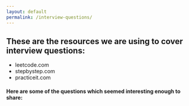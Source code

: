 ```yaml
---
layout: default
permalink: /interview-questions/
---
```


## These are the resources we are using to cover interview questions:

- leetcode.com
- stepbystep.com
- practiceit.com

#### Here are some of the questions which seemed interesting enough to share:
